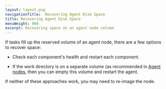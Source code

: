 ```yaml
---
layout: layout.pug
navigationTitle:  Recovering Agent Disk Space
title: Recovering Agent Disk Space
menuWeight: 900
excerpt: Recovering space on an agent node volume
---
```


If tasks fill up the reserved volume of an agent node, there are a few options to recover space:

- Check each component's health and restart each component.

- If the work directory is on a separate volume (as recommended in [Agent nodes](/mesosphere/dcos/2.2/installing/production/system-requirements/#agent-nodes), then you can empty this volume and restart the agent.

If neither of these approaches work, you may need to re-image the node.
